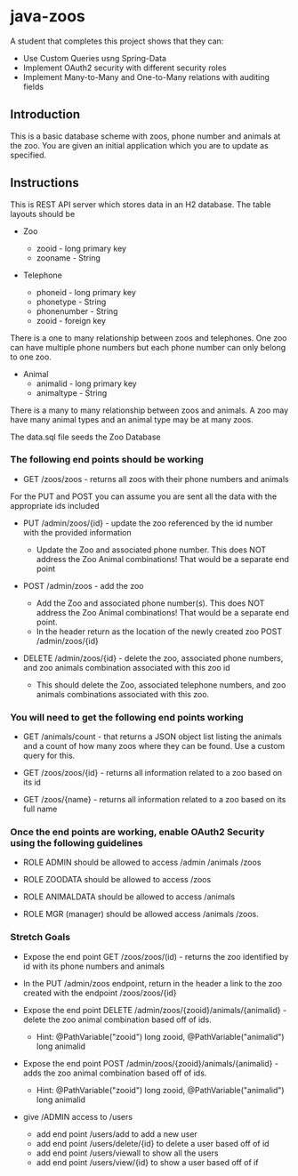 # java-zoos

A student that completes this project shows that they can:
* Use Custom Queries usng Spring-Data
* Implement OAuth2 security with different security roles
* Implement Many-to-Many and One-to-Many relations with auditing fields

## Introduction

This is a basic database scheme with zoos, phone number and animals at the zoo. You are given an initial application which you are to update as specified.

## Instructions

This is REST API server which stores data in an H2 database. The table layouts should be

* Zoo
  * zooid - long primary key
  * zooname - String

* Telephone
  * phoneid - long primary key
  * phonetype - String
  * phonenumber - String
  * zooid - foreign key
  
There is a one to many relationship between zoos and telephones. One zoo can have multiple phone numbers but each phone number can only belong to one zoo.

* Animal
  * animalid - long primary key
  * animaltype - String

There is a many to many relationship between zoos and animals. A zoo may have many animal types and an animal type may be at many zoos.

The data.sql file seeds the Zoo Database

### The following end points should be working

* GET /zoos/zoos - returns all zoos with their phone numbers and animals

For the PUT and POST you can assume you are sent all the data with the appropriate ids included

* PUT /admin/zoos/{id} - update the zoo referenced by the id number with the provided information
  * Update the Zoo and associated phone number. This does NOT address the Zoo Animal combinations! That would be a separate end point

* POST /admin/zoos - add the zoo
  * Add the Zoo and associated phone number(s). This does NOT address the Zoo Animal combinations! That would be a separate end point.
  * In the header return as the location of the newly created zoo POST /admin/zoos/{id}

* DELETE /admin/zoos/{id} - delete the zoo, associated phone numbers, and zoo animals combination associated with this zoo id
  * This should delete the Zoo, associated telephone numbers, and zoo animals combinations associated with this zoo.


### You will need to get the following end points working

* GET /animals/count -  that returns a JSON object list listing the animals and a count of how many zoos where they can be found. Use a custom query for this. 

* GET /zoos/zoos/{id} - returns all information related to a zoo based on its id

* GET /zoos/{name} - returns all information related to a zoo based on its full name


### Once the end points are working, enable OAuth2 Security using the following guidelines

* ROLE ADMIN should be allowed to access /admin /animals /zoos

* ROLE ZOODATA should be allowed to access /zoos

* ROLE ANIMALDATA should be allowed to access /animals

* ROLE MGR (manager) should be allowed access /animals /zoos.


### Stretch Goals

* Expose the end point GET /zoos/zoos/(id) - returns the zoo identified by id with its phone numbers and animals

* In the PUT /admin/zoos endpoint, return in the header a link to the zoo created with the endpoint /zoos/zoos/{id}

* Expose the end point DELETE /admin/zoos/{zooid}/animals/{animalid} - delete the zoo animal combination based off of ids. 
  * Hint: @PathVariable("zooid") long zooid, @PathVariable("animalid") long animalid

* Expose the end point POST /admin/zoos/{zooid}/animals/{animalid} - adds the zoo animal combination based off of ids. 
  * Hint: @PathVariable("zooid") long zooid, @PathVariable("animalid") long animalid

* give /ADMIN access to /users
  * add end point /users/add to add a new user
  * add end point /users/delete/{id} to delete a user based off of id
  * add end point /users/viewall to show all the users
  * add end point /users/view/{id} to show a user based off of if
